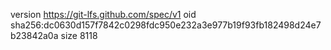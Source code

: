 version https://git-lfs.github.com/spec/v1
oid sha256:dc0630d157f7842c0298fdc950e232a3e977b19f93fb182498d24e7b23842a0a
size 8118
